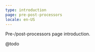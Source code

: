 ```yaml
---
type: introduction
page: pre-post-processors
locale: en-US
---
```

Pre-/post-processors page introduction.

@todo